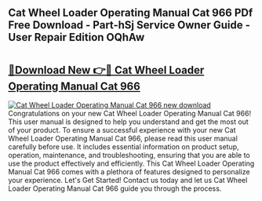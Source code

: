 ## Cat Wheel Loader Operating Manual Cat 966 PDf Free Download - Part-hSj Service Owner Guide - User Repair Edition OQhAw

# <h2><a href="http://bc47998.oget.top/?id=Cat+Wheel+Loader+Operating+Manual+Cat+966">🔗Download New 👉🔴 Cat Wheel Loader Operating Manual Cat 966</a></h2>

[![Cat Wheel Loader Operating Manual Cat 966 new download](https://i.imgur.com/5g1atiW.png)](http://bc47998.oget.top/?id=Cat+Wheel+Loader+Operating+Manual+Cat+966)
Congratulations on your new Cat Wheel Loader Operating Manual Cat 966! This user manual is designed to help you understand and get the most out of your product. To ensure a successful experience with your new Cat Wheel Loader Operating Manual Cat 966, please read this user manual carefully before use. It includes essential information on product setup, operation, maintenance, and troubleshooting, ensuring that you are able to use the product effectively and efficiently. This Cat Wheel Loader Operating Manual Cat 966 comes with a plethora of features designed to personalize your experience. Let's Get Started! Contact us today and let us Cat Wheel Loader Operating Manual Cat 966 guide you through the process.
